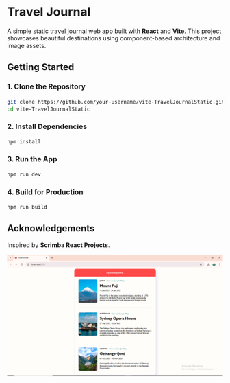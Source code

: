 # Travel Journal

A simple static travel journal web app built with **React** and **Vite**. This project showcases beautiful destinations using component-based architecture and image assets. 

## Getting Started

### 1. Clone the Repository

```bash
git clone https://github.com/your-username/vite-TravelJournalStatic.git
cd vite-TravelJournalStatic
```

### 2. Install Dependencies

```bash
npm install
```

### 3. Run the App

```bash
npm run dev
```

### 4. Build for Production

```bash
npm run build
```

## Acknowledgements

Inspired by **Scrimba React Projects**.

![App Preview](./src/assets/final.png)

<!--
# React + Vite

This template provides a minimal setup to get React working in Vite with HMR and some ESLint rules.

Currently, two official plugins are available:

- [@vitejs/plugin-react](https://github.com/vitejs/vite-plugin-react/blob/main/packages/plugin-react/README.md) uses [Babel](https://babeljs.io/) for Fast Refresh
- [@vitejs/plugin-react-swc](https://github.com/vitejs/vite-plugin-react-swc) uses [SWC](https://swc.rs/) for Fast Refresh
-->
